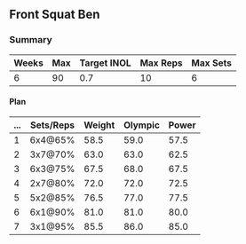 ## Front Squat Ben

### Summary

Weeks | Max | Target INOL | Max Reps | Max Sets
--- | --- | --- | --- | ---
6 | 90 | 0.7 | 10 | 6

#### Plan

 ... | Sets/Reps | Weight | Olympic | Power
--- | --- | --- | --- | ---
1 | 6x4@65% | 58.5 | 59.0 | 57.5
2 | 3x7@70% | 63.0 | 63.0 | 62.5
3 | 6x3@75% | 67.5 | 68.0 | 67.5
4 | 2x7@80% | 72.0 | 72.0 | 72.5
5 | 5x2@85% | 76.5 | 77.0 | 77.5
6 | 6x1@90% | 81.0 | 81.0 | 80.0
7 | 3x1@95% | 85.5 | 86.0 | 85.0

